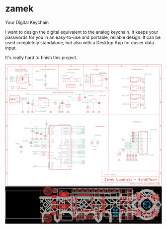 # zamek
Your Digital Keychain

I want to design the digital equivalent to the analog keychain. It keeps your passwords for you in an easy-to-use and portable, reliable design. It can be used completely standalone, but also with a Desktop App for easier data input.

It's really hard to finish this project.

![schematic](zamek-schematic.png)
![board](zamek-board.png)
